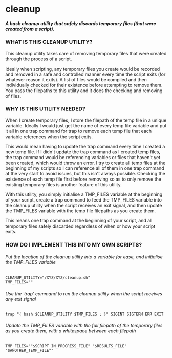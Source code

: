 # cleanup
##### A bash cleanup utility that safely discards temporary files (that were created from a script).


### WHAT IS THIS CLEANUP UTILITY?

This cleanup utility takes care of removing temporary files that were created through the process of a script.

Ideally when scripting, any temporary files you create would be recorded and removed in a safe and controlled manner every time the script exits (for whatever reason it exits). A list of files would be compiled and then individually checked for their existence before attempting to remove them. You pass the filepaths to this utility and it does the checking and removing of files.


### WHY IS THIS UTILITY NEEDED?

When I create temporary files, I store the filepath of the temp file in a unique variable. Ideally I would just get the name of every temp file variable and put it all in one trap command for trap to remove each temp file that each variable references when the script exits.

This would mean having to update the trap command every time I created a new temp file. If I didn't update the trap command as I created temp files, the trap command would be referencing variables or files that haven't yet been created, which would throw an error. I try to create all temp files at the beginning of my scripts so I can reference all of them in one trap command at the very start to avoid issues, but this isn't always possible. Checking the existence of each temp file first before removing so as to only remove the existing temporary files is another feature of this utility.

With this utility, you simply initialise a TMP_FILES variable at the beginning of your script, create a trap command to feed the TMP_FILES variable into the cleanup utility when the script receives an exit signal, and then update the TMP_FILES variable with the temp file filepaths as you create them.

This means one trap command at the beginning of your script, and all temporary files safely discarded regardless of when or how your script exits.


### HOW DO I IMPLEMENT THIS INTO MY OWN SCRIPTS?

###### Put the location of the cleanup utility into a variable for ease, and initialise the TMP_FILES variable
```
CLEANUP_UTILITY="/XYZ/XYZ/cleanup.sh"
TMP_FILES=""
```

###### Use the 'trap' command to run the cleanup utility when the script receives any exit signal
```
trap "{ bash $CLEANUP_UTILITY $TMP_FILES ; }" SIGINT SIGTERM ERR EXIT
```

###### Update the TMP_FILES variable with the full filepath of the temporary files as you create them, with a whitespace between each filepath
```
TMP_FILES=""$SCRIPT_IN_PROGRESS_FILE" "$RESULTS_FILE" "$ANOTHER_TEMP_FILE""
```